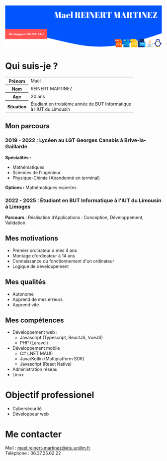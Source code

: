 ![alt text](./header.png)

# Qui suis-je ?
<table>
  <tr>
    <th>Prénom</th>
    <td>Maël</td>
  </tr>
  <tr>
    <th>Nom</th>
    <td>REINERT MARTINEZ</td>
  </tr>
  <tr>
    <th>Age</th>
    <td>20 ans</td>
  </tr>
  <tr>
    <th>Situation</th>
    <td>Étudiant en troisième année de BUT Informatique <br>
    à l'IUT du Limousin</td>
  </tr>
</table>

## Mon parcours
### 2019 - 2022 : Lycéen au LGT Georges Canabis à Brive-la-Gaillarde

**Spécialités :**
- Mathématiques
- Sciences de l'ingénieur
- Physique-Chimie (Abandonné en terminal)

**Options :** Mathématiques expertes

### 2022 - 2025 : Étudiant en BUT Informatique à l'IUT du Limousin à Limoges

**Parcours :** Réalisation d’Applications : Conception, Développement, Validation

## Mes motivations
- Premier ordinateur à mes 4 ans
- Montage d'ordinateur à 14 ans
- Connaissance du fonctionnement d'un ordinateur
- Logique de développement
## Mes qualités
- Autonome
- Apprend de mes erreurs
- Apprend vite
## Mes compétences
- Développement web :
   - Javascript (Typescript, ReactJS, VueJS)
   - PHP (Laravel)
- Développement mobile
   - C# (.NET MAUI)
   - Java/Kotlin (Multiplatform SDK)
   - Javascript (React Native)
- Administration réseau
- Linux
# Objectif professionel
- Cybersécurité
- Développeur web
# Me contacter
Mail : mael.reinert-martinez@etu.unilim.fr \
Téléphone : 06.37.25.62.22
